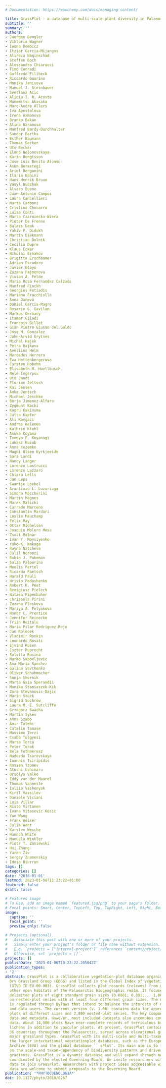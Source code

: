 ```yaml
---
# Documentation: https://wowchemy.com/docs/managing-content/

title: GrassPlot - a database of multi-scale plant diversity in Palaearctic grasslands
subtitle: ''
summary: ''
authors:
- Juergen Dengler
- Viktoria Wagner
- Iwona Dembicz
- Itziar Garcia-Mijangos
- Alireza Naqinezhad
- Steffen Boch
- Alessandro Chiarucci
- Timo Conradi
- Goffredo Filibeck
- Riccardo Guarino
- Monika Janisova
- Manuel J. Steinbauer
- Svetlana Acic
- Alicia T. R. Acosta
- Munemitsu Akasaka
- Marc-Andre Allers
- Iva Apostolova
- Irena Axmanova
- Branko Bakan
- Alina Baranova
- Manfred Bardy-Durchhalter
- Sandor Bartha
- Esther Baumann
- Thomas Becker
- Ute Becker
- Elena Belonovskaya
- Karin Bengtsson
- Jose Luis Benito Alonso
- Asun Berastegi
- Ariel Bergamini
- Ilaria Bonini
- Hans Henrik Bruun
- Vasyl Budzhak
- Alvaro Bueno
- Juan Antonio Campos
- Laura Cancellieri
- Marta Carboni
- Cristina Chocarro
- Luisa Conti
- Marta Czarniecka-Wiera
- Pieter De Frenne
- Balazs Deak
- Yakiv P. Didukh
- Martin Diekmann
- Christian Dolnik
- Cecilia Dupre
- Klaus Ecker
- Nikolai Ermakov
- Brigitta Erschbamer
- Adrian Escudero
- Javier Etayo
- Zuzana Fajmonova
- Vivian A. Felde
- Maria Rosa Fernandez Calzado
- Manfred Finckh
- Georgios Fotiadis
- Mariano Fracchiolla
- Anna Ganeva
- Daniel Garcia-Magro
- Rosario G. Gavilan
- Markus Germany
- Itamar Giladi
- Francois Gillet
- Gian Pietro Giusso del Galdo
- Jose M. Gonzalez
- John-Arvid Grytnes
- Michal Hajek
- Petra Hajkova
- Aveliina Helm
- Mercedes Herrera
- Eva Hettenbergerova
- Carsten Hobohm
- Elisabeth M. Huellbusch
- Nele Ingerpuu
- Ute Jandt
- Florian Jeltsch
- Kai Jensen
- Anke Jentsch
- Michael Jeschke
- Borja Jimenez-Alfaro
- Zygmunt Kacki
- Kaoru Kakinuma
- Jutta Kapfer
- Ali Kavgaci
- Andras Kelemen
- Kathrin Kiehl
- Asuka Koyama
- Tomoyo F. Koyanagi
- Lukasz Kozub
- Anna Kuzemko
- Magni Olsen Kyrkjeeide
- Sara Landi
- Nancy Langer
- Lorenzo Lastrucci
- Lorenzo Lazzaro
- Chiara Lelli
- Jan Leps
- Swantje Loebel
- Arantzazu L. Luzuriaga
- Simona Maccherini
- Martin Magnes
- Marek Malicki
- Corrado Marceno
- Constantin Mardari
- Leslie Mauchamp
- Felix May
- Ottar Michelsen
- Joaquin Molero Mesa
- Zsolt Molnar
- Ivan Y. Moysiyenko
- Yuko K. Nakaga
- Rayna Natcheva
- Jalil Noroozi
- Robin J. Pakeman
- Salza Palpurina
- Meelis Partel
- Ricarda Paetsch
- Harald Pauli
- Hristo Pedashenko
- Robert K. Peet
- Remigiusz Pielech
- Natasa Pipenbaher
- Chrisoula Pirini
- Zuzana Pleskova
- Mariya A. Polyakova
- Honor C. Prentice
- Jennifer Reinecke
- Triin Reitalu
- Maria Pilar Rodriguez-Rojo
- Jan Rolecek
- Vladimir Ronkin
- Leonardo Rosati
- Ejvind Rosen
- Eszter Ruprecht
- Solvita Rusina
- Marko Sabovljevic
- Ana Maria Sanchez
- Galina Savchenko
- Oliver Schuhmacher
- Sonja Skornik
- Marta Gaia Sperandii
- Monika Staniaszek-Kik
- Zora Stevanovic-Dajic
- Marin Stock
- Sigrid Suchrow
- Laura M. E. Sutcliffe
- Grzegorz Swacha
- Martin Sykes
- Anna Szabo
- Amir Talebi
- Catalin Tanase
- Massimo Terzi
- Csaba Tolgyesi
- Marta Torca
- Peter Torok
- Bela Tothmeresz
- Nadezda Tsarevskaya
- Ioannis Tsiripidis
- Rossen Tzonev
- Atushi Ushimaru
- Orsolya Valko
- Eddy van der Maarel
- Thomas Vanneste
- Iuliia Vashenyak
- Kiril Vassilev
- Daniele Viciani
- Luis Villar
- Risto Virtanen
- Ivana Vitasovic Kosic
- Yun Wang
- Frank Weiser
- Julia Went
- Karsten Wesche
- Hannah White
- Manuela Winkler
- Piotr T. Zaniewski
- Hui Zhang
- Yaron Ziv
- Sergey Znamenskiy
- Idoia Biurrun
tags: []
categories: []
date: '2018-01-01'
lastmod: 2023-01-06T11:23:22+01:00
featured: false
draft: false

# Featured image
# To use, add an image named `featured.jpg/png` to your page's folder.
# Focal points: Smart, Center, TopLeft, Top, TopRight, Left, Right, BottomLeft, Bottom, BottomRight.
image:
  caption: ''
  focal_point: ''
  preview_only: false

# Projects (optional).
#   Associate this post with one or more of your projects.
#   Simply enter your project's folder or file name without extension.
#   E.g. `projects = ["internal-project"]` references `content/project/deep-learning/index.md`.
#   Otherwise, set `projects = []`.
projects: []
publishDate: '2023-01-06T10:23:22.205042Z'
publication_types:
- '2'
abstract: GrassPlot is a collaborative vegetation-plot database organised by the Eurasian
  Dry Grassland Group (EDGG) and listed in the Global Index of Vegetation-Plot Databases
  (GIVD ID EU-00-003). GrassPlot collects plot records (releves) from grasslands and
  other open habitats of the Palaearctic biogeographic realm. It focuses on precisely
  delimited plots of eight standard grain sizes (0.0001; 0.001;... 1,000 m(2)) and
  on nested-plot series with at least four different grain sizes. The usage of GrassPlot
  is regulated through Bylaws that intend to balance the interests of data contributors
  and data users. The current version (v. 1.00) contains data for approximately 170,000
  plots of different sizes and 2,800 nested-plot series. The key components are richness
  data and metadata. However, most included datasets also encompass compositional
  data. About 14,000 plots have near-complete records of terricolous bryophytes and
  lichens in addition to vascular plants. At present, GrassPlot contains data from
  36 countries throughout the Palaearctic, spread across elevational gradients and
  major grassland types. GrassPlot with its multi-scale and multi-taxon focus complements
  the larger international vegetationplot databases, such as the European Vegetation
  Archive (EVA) and the global database `` sPlot″. Its main aim is to facilitate studies
  on the scale-and taxon-dependency of biodiversity patterns and drivers along macroecological
  gradients. GrassPlot is a dynamic database and will expand through new data collection
  coordinated by the elected Governing Board. We invite researchers with suitable
  data to join GrassPlot. Researchers with project ideas addressable with GrassPlot
  data are welcome to submit proposals to the Governing Board.
publication: '*PHYTOCOENOLOGIA*'
doi: 10.1127/phyto/2018/0267
---
```

